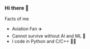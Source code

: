 ### Hi there 👋

Facts of me
- Aviation Fan ✈️
- Cannot survive without AI and ML 🤖
- I code in Python and C/C++ 👨‍💻
